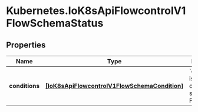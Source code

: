 # Kubernetes.IoK8sApiFlowcontrolV1FlowSchemaStatus

## Properties

Name | Type | Description | Notes
------------ | ------------- | ------------- | -------------
**conditions** | [**[IoK8sApiFlowcontrolV1FlowSchemaCondition]**](IoK8sApiFlowcontrolV1FlowSchemaCondition.md) | &#x60;conditions&#x60; is a list of the current states of FlowSchema. | [optional] 


